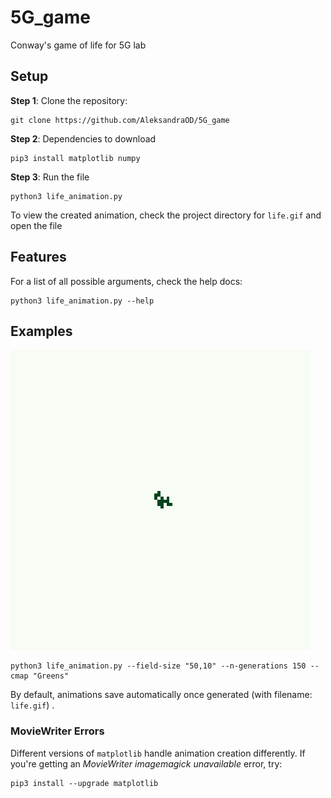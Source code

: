 # 5G_game
Conway's game of life for 5G lab

## Setup

**Step 1**: Clone the repository: 
```
git clone https://github.com/AleksandraOD/5G_game
```

**Step 2**: Dependencies to download 
```
pip3 install matplotlib numpy
```
**Step 3**: Run the file
```
python3 life_animation.py
```
To view the created animation, check the project directory for `life.gif` and open the file


## Features

For a list of all possible arguments, check the help docs:


```
python3 life_animation.py --help
```

## Examples
![Infinite](https://github.com/AleksandraOD/5G_game/blob/master/life.gif)
```
python3 life_animation.py --field-size "50,10" --n-generations 150 --cmap "Greens"
```

By default, animations save automatically once generated (with filename: `life.gif`) .

### MovieWriter Errors
Different versions of `matplotlib` handle animation creation differently. If you're getting an *MovieWriter imagemagick unavailable* error, try:
```
pip3 install --upgrade matplotlib
```
